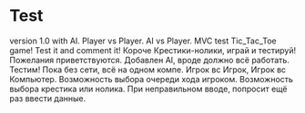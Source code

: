 Test
====

version 1.0 with AI. Player vs Player. AI vs Player.
MVC test
Tic_Tac_Toe game!
Test it and comment it!
Короче Крестики-нолики, играй и тестируй! Пожелания приветствуются.
Добавлен AI, вроде должно всё работать. Тестим!
Пока без сети, всё на одном компе. Игрок вс Игрок, Игрок вс Компьютер. Возможность выбора очереди хода игроком.
Возможность выбора крестика или нолика. При неправильном вводе, попросит ещё раз ввести данные.

